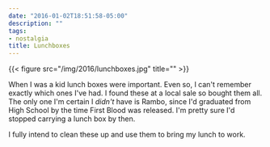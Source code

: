 ```yaml
---
date: "2016-01-02T18:51:58-05:00"
description: ""
tags:
- nostalgia
title: Lunchboxes
---
```


{{< figure src="/img/2016/lunchboxes.jpg" title="" >}}

When I was a kid lunch boxes were important. Even so, I can't remember exactly
which ones I've had. I found these at a local sale so bought them all. The only
one I'm certain I _didn't_ have is Rambo, since I'd graduated from High School
by the time First Blood was released. I'm pretty sure I'd stopped carrying a
lunch box by then.

I fully intend to clean these up and use them to bring my lunch to work.

<!--more-->
